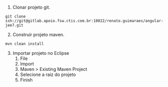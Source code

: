 1. Clonar projeto git.
```
git clone ssh://git@gitlab.apoio.fsw.ctis.com.br:10022/renato.guimaraes/angular-jee7.git
```
2. Construir projeto maven.
```
mvn clean install
```
3. Importar projeto no Eclipse
   1. File
   2. Import 
   3. Maven > Existing Maven Project
   4. Selecione a raiz do projeto
   5. Finish